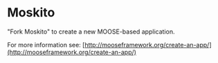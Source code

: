 Moskito
=====

"Fork Moskito" to create a new MOOSE-based application.

For more information see: [http://mooseframework.org/create-an-app/](http://mooseframework.org/create-an-app/)

